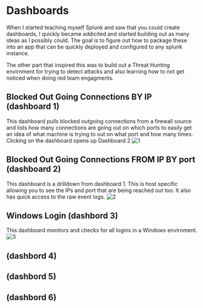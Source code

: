 # Dashboards
When I started teaching myself Splunk and saw that you could create dashboards, I quickly became addicited and started building out as many ideas as I possibly could. The goal is to figure out how to package these into an app that can be quickly deployed and configured to any splunk instance.

The other part that inspired this was to build out a Threat Hunting envirnment for trying  to detect attacks and also learning how to not get noticed when doing red team engagments. 

## Blocked Out Going Connections BY IP (dashboard 1)
This dashboard pulls blocked outgoing connections from a firewall source and lists how many connections are going out on which ports to easily get an idea of what machine is trying to out on what port and how many times. Clicking on the dashboard opens up Dashboard 2
![1](https://user-images.githubusercontent.com/23244379/91845802-d040aa80-ec27-11ea-8eab-228b5d6a4f45.png)

## Blocked Out Going Connections FROM IP BY port (dashboard 2)
This dashboard is a drilldown from dashboard 1. This is host specific allowing you to see the IPs and port that are being reached out too. It also has quick access to the raw event logs.
![2](https://user-images.githubusercontent.com/23244379/91848469-b6ec2e00-ec28-11ea-809c-f88a5284f434.png)

## Windows Login  (dashbord 3)
This dashboard monitors and checks for all logins in a Windows envirnment.
![3](https://user-images.githubusercontent.com/23244379/91849271-cae45f80-ec29-11ea-90f6-fea537dc50a3.png)


##  (dashbord 4)


##  (dashbord 5)


##  (dashbord 6)
